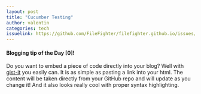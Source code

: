 ```yaml
---
layout: post
title: "Cucumber Testing"
author: valentin
categories: tech
issuelink: https://github.com/FileFighter/filefighter.github.io/issues/ # TODO
---
```


#### Blogging tip of the Day [0]!
Do you want to embed a piece of code directly into your blog? Well with [gist-it](https://gist-it.appspot.com/) you easily can. It is as simple as pasting a link into your html. The content will be taken directly from your GitHub repo and will update as you change it! And it also looks really cool with proper syntax highlighting.

